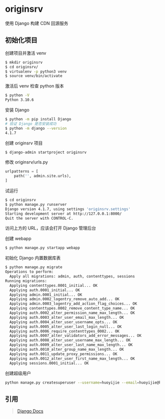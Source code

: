 # originsrv
使用 Django 构建 CDN 回源服务

## 初始化项目

创建项目并激活 venv
```bash
$ mkdir originsrv
$ cd originsrv/
$ virtualenv -p python3 venv
$ source venv/bin/activate
```

激活后 venv 检查 python 版本
```bash
$ python -V
Python 3.10.6
```

安装 Django
```bash
$ python -m pip install Django
# 验证 Django 是否安装成功
$ python -m django --version
4.1.7
```

创建 originsrv 项目
```bash
$ django-admin startproject originsrv
```

修改 originsrv/urls.py
```python
urlpatterns = [
    path('', admin.site.urls),
]
```

试运行
```bash
$ cd originsrv
$ python manage.py runserver
Django version 4.1.7, using settings 'originsrv.settings'
Starting development server at http://127.0.0.1:8000/
Quit the server with CONTROL-C.
```

访问上方的 URL，应该会打开 Django 管理后台

创建 webapp
```bash
$ python manage.py startapp webapp
```

初始化 Django 内置数据库表
```bash
$ python manage.py migrate
Operations to perform:
  Apply all migrations: admin, auth, contenttypes, sessions
Running migrations:
  Applying contenttypes.0001_initial... OK
  Applying auth.0001_initial... OK
  Applying admin.0001_initial... OK
  Applying admin.0002_logentry_remove_auto_add... OK
  Applying admin.0003_logentry_add_action_flag_choices... OK
  Applying contenttypes.0002_remove_content_type_name... OK
  Applying auth.0002_alter_permission_name_max_length... OK
  Applying auth.0003_alter_user_email_max_length... OK
  Applying auth.0004_alter_user_username_opts... OK
  Applying auth.0005_alter_user_last_login_null... OK
  Applying auth.0006_require_contenttypes_0002... OK
  Applying auth.0007_alter_validators_add_error_messages... OK
  Applying auth.0008_alter_user_username_max_length... OK
  Applying auth.0009_alter_user_last_name_max_length... OK
  Applying auth.0010_alter_group_name_max_length... OK
  Applying auth.0011_update_proxy_permissions... OK
  Applying auth.0012_alter_user_first_name_max_length... OK
  Applying sessions.0001_initial... OK
```

创建超级用户
```bash
python manage.py createsuperuser --username=huoyijie --email=huoyijie@huoyijie.cn
```

## 引用
> [Django Docs](https://docs.djangoproject.com/zh-hans/4.1/)